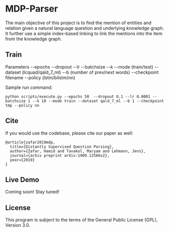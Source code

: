 # MDP-Parser
The main objective of this project is to find the mention of entities and relation given a natural language question and underlying knowledge graph. It further use a simple index-based linking to link the mentions into the item from the knowledge graph. 


## Train
Parameters
--epochs
--dropout
--lr 
--batchsize
--k
--mode (train/test) 
--dataset (lcquad/qald_7_ml) 
--b (number of prev/next words)
--checkpoint filename 
--policy (lstm/bilstm/nn)

Sample run command:
```
python scripts/execute.py --epochs 50  --dropout 0.1 --lr 0.0001 --batchsize 1 --k 10 --mode train --dataset qald_7_ml --b 1 --checkpoint tmp --policy nn
```

## Cite
If you would use the codebase, please cite our paper as well:

```
@article{zafar2019mdp,
  title={Distantly Supervised Question Parsing},
  author={Zafar, Hamid and Tavakol, Maryam and Lehmann, Jens},
  journal={arXiv preprint arXiv:1909.12566v2},
  year={2019}
}
```

## Live Demo
Coming soon! Stay tuned!


## License
This program is subject to the terms of the General Public License (GPL), Version 3.0.
